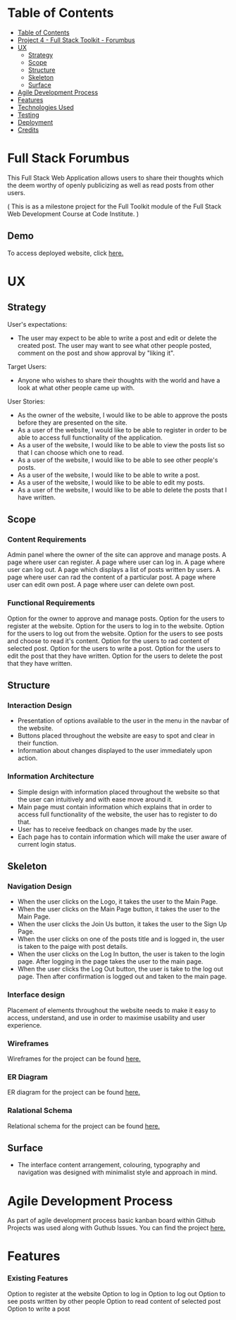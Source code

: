 # Table of Contents

- [Table of Contents](#table-of-contents)
- [Project 4 - Full Stack Toolkit - Forumbus](#full-stack-forumbus)
- [UX](#ux)
    - [Strategy](#strategy)
    - [Scope](#scope)
    - [Structure](#structure)
    - [Skeleton](#skeleton)
    - [Surface](#surface)
- [Agile Development Process](#agile-development-process)
- [Features](#features)
- [Technologies Used](#technologies-used)
- [Testing](#testing)
- [Deployment](#deployment)
- [Credits](#credits)


# Full Stack Forumbus

This Full Stack Web Application allows users to share their thoughts which the deem worthy of openly publicizing as well as read posts from other users.

( This is as a milestone project for the Full Toolkit module of the Full Stack Web Development Course at Code Institute. )


## Demo

To access deployed website, click <a href="https://forumbus2022.herokuapp.com/" target="_blank"> here. </a>


# UX

## Strategy

User's expectations:
* The user may expect to be able to write a post and edit or delete the created post. The user may want to see what other people posted, comment on the post and show approval by "liking it".

Target Users:
* Anyone who wishes to share their thoughts with the world and have a look at what other people came up with.

User Stories:

* As the owner of the website, I would like to be able to approve the posts before they are presented on the site.
* As a user of the website, I would like to be able to register in order to be able to access full functionality of the application.
* As a user of the website, I would like to be able to view the posts list so that I can choose which one to read.
* As a user of the website, I would like to be able to see other people's posts.
* As a user of the website, I would like to be able to write a post.
* As a user of the website, I would like to be able to edit my posts.
* As a user of the website, I would like to be able to delete the posts that I have written.


## Scope

### Content Requirements

Admin panel where the owner of the site can approve and manage posts.
A page where user can register.
A page where user can log in.
A page where user can log out.
A page which displays a list of posts written by users.
A page where user can rad the content of a particular post.
A page where user can edit own post.
A page where user can delete own post.


### Functional Requirements

Option for the owner to approve and manage posts.
Option for the users to register at the website.
Option for the users to log in to the website.
Option for the users to log out from the website.
Option for the users to see posts and choose to read it's content.
Option for the users to rad content of selected post.
Option for the users to write a post.
Option for the users to edit the post that they have written.
Option for the users to delete the post that they have written.


## Structure

### Interaction Design

* Presentation of options available to the user in the menu in the navbar of the website.
* Buttons placed throughout the website are easy to spot and clear in their function.
* Information about changes displayed to the user immediately upon action.


### Information Architecture

* Simple design with information placed throughout the website so that the user can intuitively and with ease move around it. 
* Main page must contain information which explains that in order to access full functionality of the website, the user has to register to do that.
* User has to receive feedback on changes made by the user.
* Each page has to contain information which will make the user aware of current login status.


## Skeleton

### Navigation Design

* When the user clicks on the Logo, it takes the user to the Main Page.
* When the user clicks on the Main Page button, it takes the user to the Main Page.
* When the user clicks the Join Us button, it takes the user to the Sign Up Page.
* When the user clicks on one of the posts title and is logged in, the user is taken to the paige with post details.
* When the user clicks on the Log In button, the user is taken to the login page. After logging in the page takes the user to the main page.
* When the user clicks the Log Out button, the user is take to the log out page. Then after confirmation is logged out and taken to the main page.


### Interface design

Placement of elements throughout the website needs to make it easy to access, understand, and use in order to maximise usability and user experience.


### Wireframes

Wireframes for the project can be found <a href="https://github.com/Cezary-Nakielski/Project-Four-Forumbus/tree/main/assets/wireframes" target="_blank"> here. </a>


### ER Diagram

ER diagram for the project can be found <a href="https://github.com/Cezary-Nakielski/Project-Four-Forumbus/blob/main/assets/diagrams/er_diagram.png" target="_blank"> here. </a>

### Ralational Schema

Relational schema for the project can be found <a href="https://github.com/Cezary-Nakielski/Project-Four-Forumbus/blob/main/assets/diagrams/relational_schema.png" target="_blank"> here. </a>


##  Surface

* The interface content arrangement, colouring, typography and navigation was designed with minimalist style and approach in mind.


# Agile Development Process

As part of agile development process basic kanban board within Github Projects was used along with Guthub Issues. You can find the project <a href="https://github.com/Cezary-Nakielski/Project-Four-Forumbus/projects/1" target="_blank"> here. </a>


# Features

### Existing Features

Option to register at the website
Option to log in
Option to log out
Option to see posts written by other people
Option to read content of selected post
Option to write a post